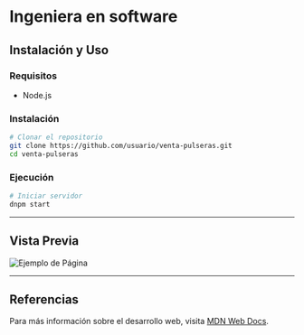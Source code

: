 # Ingeniera en software

## Instalación y Uso

### Requisitos
- Node.js
 
### Instalación
```bash
# Clonar el repositorio
git clone https://github.com/usuario/venta-pulseras.git
cd venta-pulseras
```

### Ejecución
```bash
# Iniciar servidor
dnpm start
```

---

## Vista Previa
![Ejemplo de Página](https://via.placeholder.com/800x400.png?text=Vista+Previa)

---

## Referencias
Para más información sobre el desarrollo web, visita [MDN Web Docs](https://developer.mozilla.org/).

